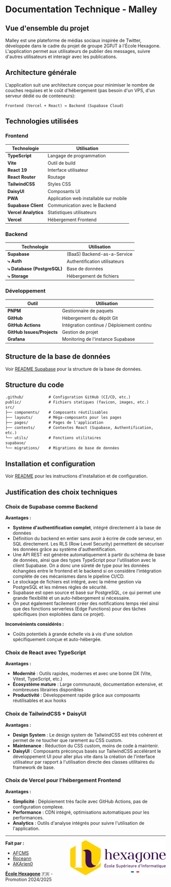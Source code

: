 # Documentation Technique - Malley

## Vue d'ensemble du projet

Malley est une plateforme de médias sociaux inspirée de Twitter, développée dans le cadre du projet de groupe 2GPJT à l'École Hexagone. L'application permet aux utilisateurs de publier des messages, suivre d'autres utilisateurs et interagir avec les publications.

## Architecture générale

L'application suit une architecture conçue pour minimiser le nombre de couches requises et le coût d'hébergement (pas besoin d'un VPS, d'un serveur dédié ou de conteneurs):

```
Frontend (Vercel + React) ↔ Backend (Supabase Cloud)
```

## Technologies utilisées

### Frontend

| Technologie          | Utilisation                            |
| -------------------- | -------------------------------------- |
| **TypeScript**       | Langage de programmation               |
| **Vite**             | Outil de build                         |
| **React 19**         | Interface utilisateur                  |
| **React Router**     | Routage                                |
| **TailwindCSS**      | Styles CSS                             |
| **DaisyUI**          | Composants UI                          |
| **PWA**              | Application web installable sur mobile |
| **Supabase Client**  | Communication avec le Backend          |
| **Vercel Analytics** | Statistiques utilisateurs              |
| **Vercel**           | Hébergement Frontend                   |

### Backend

| Technologie                 | Utilisation                   |
| --------------------------- | ----------------------------- |
| **Supabase**                | (BaaS) Backend-as-a-Service   |
| **⤷ Auth**                  | Authentification utilisateurs |
| **⤷ Database (PostgreSQL)** | Base de données               |
| **⤷ Storage**               | Hébergement de fichiers       |

### Développement

| Outil                      | Utilisation                                |
| -------------------------- | ------------------------------------------ |
| **PNPM**                   | Gestionnaire de paquets                    |
| **GitHub**                 | Hébergement du dépôt Git                   |
| **GitHub Actions**         | Intégration continue / Déploiement continu |
| **GitHub Issues/Projects** | Gestion de projet                          |
| **Grafana**                | Monitoring de l'instance Supabase          |

## Structure de la base de données

Voir [README Supabase](../supabase/README.md) pour la structure de la base de données.

## Structure du code

```
.github/           # Configuration GitHub (CI/CD, etc.)
public/            # Fichiers statiques (favicon, images, etc.)
src/
├── components/    # Composants réutilisables
├── layouts/       # Méga-composants pour les pages
├── pages/         # Pages de l'application
├── contexts/      # Contextes React (Supabase, Authentification, etc.)
└── utils/         # Fonctions utilitaires
supabase/
└── migrations/    # Migrations de base de données
```

## Installation et configuration

Voir [README](../README.md) pour les instructions d'installation et de configuration.

## Justification des choix techniques

### Choix de Supabase comme Backend

**Avantages :**

- **Système d'authentification complet**, intégré directement à la base de données
- Définition du backend en entier sans avoir à écrire de code serveur, en SQL directement. Les RLS (Row Level Security) permettent de sécuriser les données grâce au système d'authentification.
- Une API REST est générée automatiquement à partir du schéma de base de données, ainsi que des types TypeScript pour l'utilisation avec le client Supabase. On a donc une sûreté de type pour les données échangées entre le frontend et le backend si on considère l'intégration complète de ces mécanismes dans le pipeline CI/CD.
- Le stockage de fichiers est intégré, avec la même gestion via PostgreSQL et les mêmes règles de sécurité.
- Supabase est open source et basé sur PostgreSQL, ce qui permet une grande flexibilité et un auto-hébergement si nécessaire.
- On peut également facilement créer des notifications temps réel ainsi que des fonctions serverless (Edge Functions) pour des tâches spécifiques (non exploitées dans ce projet).

**Inconvénients considérés :**

- Coûts potentiels à grande échelle vis à vis d'une solution spécifiquement conçue et auto-hébergée.

### Choix de React avec TypeScript

**Avantages :**

- **Modernité** : Outils rapides, modernes et avec une bonne DX (Vite, Vitest, TypeScript, etc.)
- **Écosystème mature** : Large communauté, documentation extensive, et nombreuses librairies disponibles
- **Productivité** : Développement rapide grâce aux composants réutilisables et aux hooks

### Choix de TailwindCSS + DaisyUI

**Avantages :**

- **Design System** : Le design system de TailwindCSS est très cohérent et permet de ne toucher que rarement au CSS custom.
- **Maintenance** : Réduction du CSS custom, moins de code à maintenir.
- **DaisyUI** : Composants préconçus basés sur TailwindCSS accélérant le développement UI pour aller plus vite dans la création de l'interface utilisateur par rapport à l'utilisation directe des classes utilitaires du framework de base.

### Choix de Vercel pour l'hébergement Frontend

**Avantages :**

- **Simplicité** : Déploiement très facile avec GitHub Actions, pas de configuration complexe.
- **Performance** : CDN intégré, optimisations automatiques pour les performances.
- **Analytics** : Outils d'analyse intégrés pour suivre l'utilisation de l'application.

---

<img align="right" src="../.github/Hexa_Logo_Sign_RVB_Full.svg" width="300px"/>

**Fait par :**

- [AFCMS](https://github.com/AFCMS)
- [Roceann](https://github.com/Roceann)
- [AKArien0](https://github.com/AKArien0)

[**École Hexagone**](https://www.ecole-hexagone.com) 🇫🇷 - Promotion 2024/2025
